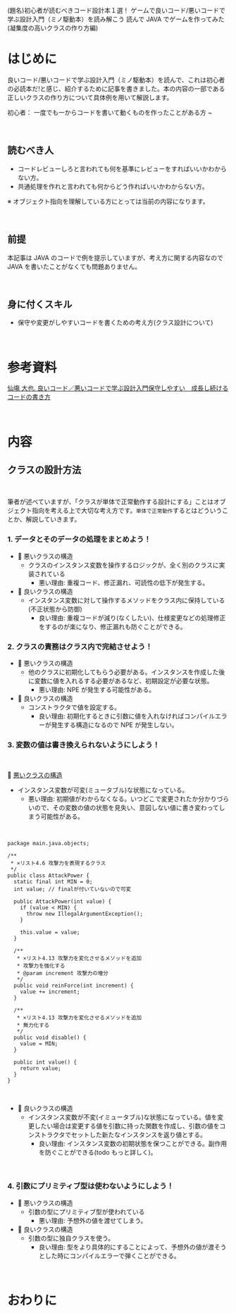 (題名)初心者が読むべきコード設計本１選！
ゲームで良いコード/悪いコードで学ぶ設計入門（ミノ駆動本）を読み解こう
読んで JAVA でゲームを作ってみた(凝集度の高いクラスの作り方編)

# はじめに

良いコード/悪いコードで学ぶ設計入門（ミノ駆動本）を読んで、これは初心者の必読本だ!と感じ、紹介するために記事を書きました。本の内容の一部である正しいクラスの作り方について具体例を用いて解説します。

初心者： 一度でも一からコードを書いて動くものを作ったことがある方 ~

<br>

## 読むべき人

- コードレビューしろと言われても何を基準にレビューをすればいいかわからない方。
- 共通処理を作れと言われても何からどう作ればいいかわからない方。

※ オブジェクト指向を理解している方にとっては当前の内容になります。

<br>

## 前提

本記事は JAVA のコードで例を提示していますが、考え方に関する内容なので JAVA を書いたことがなくても問題ありません。

<br>

## 身に付くスキル

- 保守や変更がしやすいコードを書くための考え方(クラス設計について)

<br>

# 参考資料

[仙塲 大也. 良いコード／悪いコードで学ぶ設計入門保守しやすい　成長し続けるコードの書き方](https://www.amazon.co.jp/dp/B09Y1MWK9N/ref=dp-kindle-redirect?_encoding=UTF8&btkr=1)

<br>

# 内容

## クラスの設計方法

<br>

筆者が述べていますが、「クラスが単体で正常動作する設計にする」ことはオブジェクト指向を考える上で大切な考え方です。`単体で正常動作`するとはどういうことか、解説していきます。

### 1. データとそのデータの処理をまとめよう！

- 👿 悪いクラスの構造
  - クラスのインスタンス変数を操作するロジックが、全く別のクラスに実装されている
    - 悪い理由: 重複コード、修正漏れ、可読性の低下が発生する。
- 👼 良いクラスの構造
  - インスタンス変数に対して操作するメソッドをクラス内に保持している(不正状態から防御)
    - 良い理由: 重複コードが減り(なくしたい)、仕様変更などの処理修正をするのが楽になり、修正漏れも防ぐことができる。

### 2. クラスの責務はクラス内で完結させよう！

- 👿 悪いクラスの構造
  - 他のクラスに初期化してもらう必要がある。インスタンスを作成した後に変数に値を入れるする必要があるなど、初期設定が必要な状態。
    - 悪い理由: NPE が発生する可能性がある。
- 👼 良いクラスの構造
  - コンストラクタで値を設定する。
    - 良い理由: 初期化するときに引数に値を入れなければコンパイルエラーが発生する構造になるので NPE が発生しない。

### 3. 変数の値は書き換えられないようにしよう！

<br>

👿 [悪いクラスの構造](https://github.com/kdr250/My2DGameSample/commit/de8a29c64be4fcff0e993e5b8a9aedc8148da72e#diff-daa4914f1ad718ed386c63b5fc0c32264e24258f53549797a130f5ac1b142112)

- インスタンス変数が可変(ミュータブル)な状態になっている。
  - 悪い理由: 初期値がわからなくなる。いつどこで変更されたか分かりづらいので、その変数の値の状態を見失い、意図しない値に書き変わってしまう可能性がある。

<br>

```
package main.java.objects;

/**
 * ×リスト4.6 攻撃力を表現するクラス
 */
public class AttackPower {
  static final int MIN = 0;
  int value; // finalが付いていないので可変

  public AttackPower(int value) {
    if (value < MIN) {
      throw new IllegalArgumentException();
    }

    this.value = value;
  }

  /**
   * ×リスト4.13 攻撃力を変化させるメソッドを追加
   * 攻撃力を強化する
   * @param increment 攻撃力の増分
   */
  public void reinForce(int increment) {
    value += increment;
  }

  /**
   * ×リスト4.13 攻撃力を変化させるメソッドを追加
   * 無力化する
   */
  public void disable() {
    value = MIN;
  }

  public int value() {
    return value;
  }
}
```

<br>

- 👼 良いクラスの構造
  - インスタンス変数が不変(イミュータブル)な状態になっている。値を変更したい場合は変更する値を引数に持った関数を作成し、引数の値をコンストラクタでセットした新たなインスタンスを返り値とする。
    - 良い理由: インスタンス変数の初期状態を保つことができる。副作用を防ぐことができる(todo もっと詳しく)。

<br>

### 4. 引数にプリミティブ型は使わないようにしよう！

- 👿 悪いクラスの構造
  - 引数の型にプリミティブ型が使われている
    - 悪い理由: 予想外の値を渡せてしまう。
- 👼 良いクラスの構造
  - 引数の型に独自クラスを使う。
    - 良い理由: 型をより具体的にすることによって、予想外の値が渡そうとした時にコンパイルエラーで弾くことができる。

<br>

# おわりに
